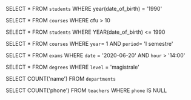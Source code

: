 SELECT * 
FROM `students`
WHERE year(date_of_birth) = '1990'


SELECT * 
FROM `courses`
WHERE cfu > 10


SELECT *
FROM `students`
WHERE YEAR(date_of_birth) <= 1990


SELECT *
FROM `courses`
WHERE `year`= 1 
AND `period`= 'I semestre'


SELECT *
FROM `exams`
WHERE `date` = '2020-06-20'
AND `hour` > '14:00'


SELECT *
FROM `degrees`
WHERE `level` = 'magistrale'


SELECT COUNT('name')
FROM `departments`


SELECT COUNT('phone') 
FROM `teachers` 
WHERE `phone` IS NULL